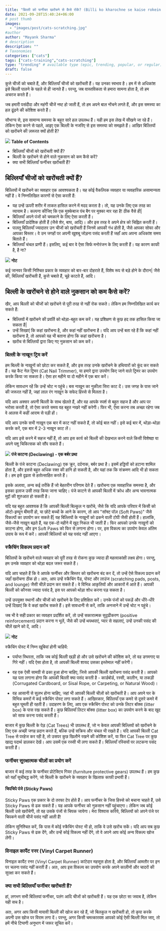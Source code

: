```yaml
---
title: "बिल्ली को फर्नीचर खरोंचने से कैसे रोकें? (Billi ko kharochne se kaise rokein?)"
date: 2021-09-28T15:40:24+06:00
# post thumb
images:
  - "images/post/cats-scratching.jpg"
#author
author: "Mayank Sharma"
# description
description: ""
# Taxonomies
categories: ["cats"]
tags: ["cats-training","cats-scratching"]
type: "trending" # available type (epic, trending, popular, or regular)
draft: false
---
```


कुत्ते चीजों को चबाते हैं, और बिल्लियाँ चीजों को खरोंचती हैं। यह उनका स्वभाव है। हम में से अधिकांश इसे बिल्ली पालने के पहले से ही जानते हैं। परन्तु, जब वास्तविकता से हमारा सामना होता है, तो हम अचरज करते हैं।

जब हमारी पसंदीदा और महंगी चीजें नष्ट हो जाती हैं, तो हम अपने बाल नोंचने लगते हैं, और इस समस्या का हल ढूंढने की कोशिश करते हैं।

सौभाग्य से, इस सामान्य समस्या के बहुत सारे हल उपलब्ध हैं। यही हम इस लेख में सीखने जा रहे हैं। लेकिन ऐसा करने से पहले, आइए एक बिल्ली के नजरिए से इस समस्या को समझते हैं। आखिर बिल्लियों को खरोंचने की ज़रूरत क्यों होती है?

<div class="toc-mak">
<img src="../../../images/pencil.png">
<b>Table of Contents</b>
<ul>
<li>बिल्लियाँ चीजों को खरोंचती क्यों हैं?</li>
<li>बिल्ली के खरोंचने से होने वाले नुकसान को कम कैसे करें?</li>
<li>क्या सभी बिल्लियाँ फर्नीचर खरोंचती हैं?</li>
</ul>
</div>

## बिल्लियाँ चीजों को खरोंचती क्यों हैं?

बिल्लियों में खरोंचने का व्यवहार एक आवश्यकता है। यह कोई वैकल्पिक व्यवहार या व्यवहारिक असामान्यता नहीं है। वे निम्नलिखित कारणों से ऐसा करती हैं:

* यह उन्हें ऊपरी शरीर में ताकत हासिल करने में मदद करता है। तो, यह उनके लिए एक तरह का व्यायाम है। कल्पना कीजिए कि एक मुक्केबाज पंच बैग पर मुक्का मार रहा है! ठीक वैसे ही| 
* बिल्लियाँ अपने पंजों को चमकाने के लिए ऐसा करती हैं।
* बिल्लियाँ प्रादेशिक होती हैं (जैसे शेर, बाघ, आदि)। और इस तरह वे अपने क्षेत्र को चिह्नित करती हैं।
* पालतू बिल्लियाँ ज्यादातर उन चीजों को खरोंचती हैं जिनमें आपकी गंध होती है, जैसे आपका सोफा और आपका बिस्तर। वे उन जगहों पर अपनी खुशबू जोड़ना पसंद करती हैं जहाँ आप अपना अधिकांश समय बिताते हैं।
* बिल्लियाँ चंचल प्राणी हैं। इसलिए, कई बार वे ऐसा सिर्फ मनोरंजन के लिए करती हैं। यह कारण काफी है, है ना?

<div class="toc-mak">
  <img src="../../../images/pencil.png">
  <b>नोट</b><br>

कई जानवर किसी निश्चित प्रकार के व्यवहार को बार-बार दोहराते हैं, विशेष रूप से बड़े होने के दौरान| जैसे की, बिल्लियाँ खरोंचती हैं, कुत्ते चबाते हैं, चूहे काटते हैं, आदि।
</div>


## बिल्ली के खरोंचने से होने वाले नुकसान को कम कैसे करें?

खैर, आप बिल्ली को चीजों को खरोंचने से पूरी तरह से नहीं रोक सकते। लेकिन हम निम्नलिखित कार्य कर सकते हैं:

* बिल्लियों में खरोंचने की प्रवर्ति को थोड़ा-बहुत कम करें। यह प्रशिक्षण से कुछ हद तक हासिल किया जा सकता है| 
* उन्हें सिखाएं कि कहां खरोंचना है, और कहां नहीं खरोंचना है। यदि आप उन्हें बता रहे हैं कि कहां नहीं खरोंचना है, तो आपको यह भी बताना होगा कि कहां खरोंचना है।
* खरोंच से बिल्लियों द्वारा किए गए नुकसान को कम करें।

### बिल्ली के नाखून ट्रिम करें

हम बिल्ली के नाखूनों को छोटा कर सकते हैं, और इस तरह उनके खरोंचने के हथियारों को कुंद कर सकते हैं। यह कैट नेल ट्रिमर (Cat Nail Trimmer), या हमारे द्वारा उपयोग किए जाने वाले ट्रिमर का उपयोग करके किया जा सकता है। ऐसा हर महीने या दो महीने में एक बार करें।

लेकिन सावधान रहें कि उन्हें चोट न पहुंचे। बस नाखून का नुकीला सिरा काट दें। उस जगह के पास जाने की जरूरत नहीं है, जहां लाल रंग नाखून के सफेद हिस्से से मिलता है।

यदि आप अक्सर अपनी बिल्ली के साथ खेलते हैं, और वह आपके स्पर्श से बहुत सहज है और आप पर भरोसा करती है, तो ऐसा करते समय वह बहुत नखरे नहीं करेगी। फिर भी, ऐसा करना तब अच्छा रहेगा जब वे आलस में कहीं आराम से पड़ी हों।

यदि आप उनके सभी नाखून एक बार में काट नहीं सकते हैं, तो कोई बात नहीं। इसे कई बार में, थोड़ा-थोड़ा करके करें, एक बार में 2-3 नाखून काट लें।

यदि आप इसे करने में सहज नहीं हैं, तो आप इस कार्य को बिल्ली की देखभाल करने वाले किसी विशेषज्ञ या अपने पशु चिकित्सक को सौंप सकते हैं।

<div class="toc-mak">
  <img src="../../../images/pencil.png">
  <b>पंजे काटना (Declawing) - एक बर्बर प्रथा</b><br>

बिल्ली के पंजे काटना (Declawing) एक क्रूर, दर्दनाक, बर्बर प्रथा है। इसमें हड्डियों को हटाना शामिल होता है, और इससे बहुत अधिक रक्त की हानि हो सकती है, और यहां तक कि संक्रमण आदि भी हो सकता है। हम इसे दृढ़ता से हतोत्साहित करते हैं। 

इसके अलावा, अन्य कई तरीके हैं जो बेहतरीन परिणाम देते हैं। खरोंचना एक व्यवहारिक समस्या है, और इसका इलाज उसी तरह किया जाना चाहिए। पंजे काटने से आपकी बिल्ली में क्रोध और अन्य भावनात्मक मुद्दों की शुरुआत हो सकती है।

यदि यह बहुत आवश्यक है कि आपकी बिल्ली बिल्कुल न खरोंचे, जैसे कि यदि आपके परिवार में किसी को ऑटो-इम्यून बीमारी हो, या छोटे बच्चों के आने के कारण, तो आप "सॉफ्ट पॉज़ (Soft Paws)" जैसे विकल्पों का उपयोग कर सकते हैं| यह बिल्लियों के नाखूनों को ढकने वाली टोपी जैसी होती हैं। हालांकि, जैसे-जैसे नाखून बढ़ते हैं, यह एक-दो महीने में खुद निकल भी जाती हैं। फिर आपको उनके नाखूनों को काटना होगा, और इन Soft Paws को फिर से लगाना होगा। पर, इस विकल्प का उपयोग केवल अंतिम उपाय के रूप में करें। आपकी बिल्लियों को यह पसंद नहीं आएगा।
</div>

### स्क्रैचिंग विकल्प प्रदान करें

बिल्लियों के खरोंचने वाले व्यवहार को पूरी तरह से रोकना कुछ ज्यादा ही महत्वाकांक्षी लक्ष्य होगा। परन्तु, हम उनके व्यवहार को थोड़ा बदल जरूर सकते हैं।

यदि आप चाहते हैं कि वे आपके फर्नीचर और बिस्तर को खरोंचना बंद कर दें, तो उन्हें ऐसे विकल्प प्रदान करें जहाँ खरोंचना ठीक हो। अतः, आप उन्हें स्क्रैचिंग पैड, पोस्ट और लाउंज (scratching pads, posts, and lounge) जैसी चीज़ें प्रदान कर सकते हैं। वे विभिन्न आकृतियों और आकारों में आते हैं। आपकी बिल्ली को कौनसा ज्यादा पसंद है, इस पर आपको थोड़ा शोध करना पड़ सकता है।

उन्हें उपयुक्त स्थानों और चीजों को खरोंचने के लिए प्रशिक्षित करें। उनके पंजों को पकड़ें और धीरे-धीरे उन्हें दिखाएं कि वे कहां खरोंच सकते हैं। इसे सावधानी से करें, ताकि अनजाने में उन्हें चोट न पहुंचे।

जब भी वे सही प्रकार का व्यवहार प्रदर्शित करें, तो उन्हें सकारात्मक सुदृढीकरण (positive reinforcement) प्रदान करना न भूलें, जैसे की उन्हें थपथपाएं, प्यार से सहलाएं, उन्हें उनकी पसंद की चीज़ें खाने को दें, आदि।

<div class="toc-mak">
  <img src="../../../images/pencil.png">
  <b>नोट</b><br>

स्क्रैचिंग पोस्ट में निम्न खूबियां होनी चाहियें:

* पर्याप्त स्थिरता, ताकि जब कोई बिल्ली खड़ी हो और उसे खरोंचने की कोशिश करे, तो वह डगमगाए या गिरे नहीं। यदि ऐसा होता है, तो आपकी बिल्ली शायद उसका इस्तेमाल नहीं करेगी।

* वह एक ऐसी सामग्री से ढका हुआ होना चाहिए, जिसे आपकी बिल्ली खरोंचना पसंद करती है। आपको यह पता लगाना होगा कि आपकी बिल्ली क्या पसंद करती है - कार्डबोर्ड, रस्सी, कालीन, या लकड़ी (Corrugated Cardboard, or Sisal Rope, or Carpeting, or Natural Wood)।

* वह आसानी से सुलभ होना चाहिए, जहां भी आपकी बिल्ली चीज़ों को खरोंचती है। आप अपने घर के विभिन्न कमरों में कई स्क्रैचिंग पोस्ट लगा सकते हैं। आखिरकार, बिल्लियाँ एक कमरे से दूसरे कमरे में बहुत घूमती ही रहती हैं। उदाहरण के लिए, आप एक स्क्रैचिंग पोस्ट को उनके लिटर बॉक्स (litter box) के पास रख सकते हैं। कुछ बिल्लियाँ लिटर बॉक्स (litter box) का उपयोग करने के बाद खुद को साफ करना पसंद करती हैं।
</div>

बाजार में कुछ बिल्ली के पेड़ (Cat Trees) भी उपलब्ध हैं, जो न केवल आपकी बिल्लियों को खरोंचने के लिए एक अच्छी जगह प्रदान करते हैं, बल्कि उन्हें सक्रिय और चंचल भी रखते हैं। यदि आपकी बिल्ली Cat Tree से परहेज कर रही है, तो उसपर कुछ खिलौने रखने की कोशिश करें, या फिर Cat Tree पर कुछ खाद्य पदार्थ डालकर देखें। आप उसमें एक रस्सी भी लगा सकते हैं। बिल्लियाँ रस्सियों पर लटकना पसंद करती हैं।

### फर्नीचर सुरक्षात्मक चीज़ों का प्रयोग करें

बाजार में कई तरह के फर्नीचर प्रोटेक्टिव गियर (furniture protective gears) उपलब्ध हैं। हम कुछ को यहाँ सूचीबद्ध करेंगे, जो बिल्ली के खरोंचने के व्यवहार के खिलाफ काफी प्रभावी हैं।

#### चिपचिपे पंजे (Sticky Paws)

Sticky Paws एक प्रकार के दो तरफा टेप होते हैं। आप फर्नीचर के जिस हिस्से को बचाना चाहते हैं, उसे Sticky Paws से ढक सकते हैं। यह आपके फर्नीचर को नुकसान नहीं पहुंचाएगा। लेकिन जब कोई बिल्ली उसे खरोंचेगी, तो वह उसके पंजों से चिपक जायेगा। मेरा विश्वास करिये, बिल्लियों को अपने पंजे पर चिपकने वाली चीजें पसंद नहीं आती हैं!

लेकिन सुनिश्चित करें, कि पास में कोई स्क्रैचिंग पोस्ट भी हो, ताकि वे उसे खरोंच सकें। यदि आप सब कुछ Sticky Paws से ढक देंगे, और उन्हें कोई विकल्प नहीं देंगे, तो वे अपने आप कोई अन्य विकल्प खोज लेंगी।

### विनाइल कार्पेट रनर (Vinyl Carpet Runner)

विनाइल कार्पेट रनर (Vinyl Carpet Runner) कांटेदार महसूस होता है, और बिल्लियाँ आमतौर पर इन पर चलना पसंद नहीं करती हैं। अतः, आप इस विकल्प का उपयोग करके अपने कालीनों और चादरों की सुरक्षा कर सकते हैं।


### क्या सभी बिल्लियाँ फर्नीचर खरोंचती हैं?

हां, लगभग सभी बिल्लियां फर्नीचर, पलंग आदि चीजों को खरोंचती हैं। यह एक छोटा सा जवाब है, लेकिन यही सच है। 

अतः, अगर आप किसी मायावी बिल्ली की खोज कर रहे हैं, जो बिलकुल न खरोंचती हो, तो कृपा करके अपनी उस खोज पर विराम लगा दें। परन्तु, अगर किसी चमत्कारवश आपको कोई ऐसी बिल्ली मिल जाए, तो हमें नीचे टिप्पणी अनुभाग में जरूर सूचित करें।

